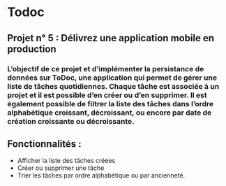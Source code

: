 <h1>Todoc</h1>
<h2>Projet n° 5 : Délivrez une application mobile en production</h2>
<h3>L’objectif de ce projet et d’implémenter la persistance de données sur ToDoc, une application qui permet de gérer une liste de tâches quotidiennes. Chaque tâche est associée à un projet et il est possible d’en créer ou d’en supprimer.
Il est également possible de filtrer la liste des tâches dans l’ordre alphabétique croissant, décroissant, ou encore par date de création croissante ou décroissante.
</h3>
<h2>Fonctionnalités : </h2>
<ul>
<li>Afficher la liste des tâches créées</li>
<li>Créer ou supprimer une tâche</li>
<li>Trier les tâches par ordre alphabétique ou par ancienneté.</li>
</ul>

